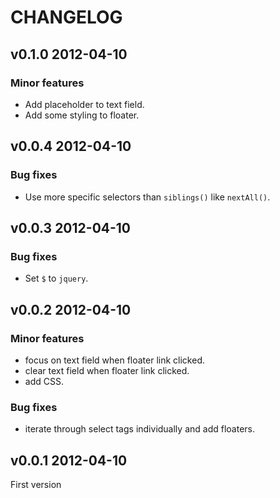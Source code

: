 # CHANGELOG

## v0.1.0 2012-04-10

### Minor features

* Add placeholder to text field.
* Add some styling to floater.

## v0.0.4 2012-04-10

### Bug fixes

* Use more specific selectors than `siblings()` like `nextAll()`.

## v0.0.3 2012-04-10

### Bug fixes

* Set `$` to `jquery`.

## v0.0.2 2012-04-10

### Minor features

* focus on text field when floater link clicked.
* clear text field when floater link clicked.
* add CSS.

### Bug fixes

* iterate through select tags individually and add floaters.

## v0.0.1 2012-04-10

First version
